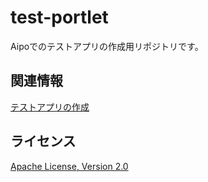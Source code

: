 test-portlet
====

Aipoでのテストアプリの作成用リポジトリです。

関連情報
--------
[テストアプリの作成](http://doc.aipo.com/create_app/)

ライセンス
----------
[Apache License, Version 2.0](http://www.apache.org/licenses/LICENSE-2.0)
